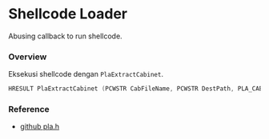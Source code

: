 # Shellcode Loader

Abusing callback to run shellcode.

### Overview

Eksekusi shellcode dengan `PlaExtractCabinet`.

```c++
HRESULT PlaExtractCabinet (PCWSTR CabFileName, PCWSTR DestPath, PLA_CABEXTRACT_CALLBACK Callback, PVOID Context);
```

### Reference 

- [github pla.h](https://github.com/nihon-tc/Rtest/blob/master/header/Microsoft%20SDKs/Windows/v7.0A/Include/pla.h)